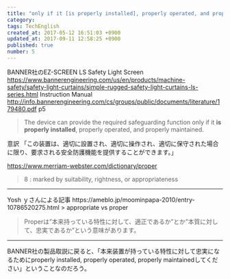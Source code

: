 ```yaml
---
title: "only if it [is properly installed], properly operated, and properly maintained | link: appropriate vs proper"
category: 
tags: TechEnglish
created_at: 2017-05-12 16:51:03 +0900
updated_at: 2017-09-11 12:58:25 +0900
published: true
number: 5
---
```


BANNER社のEZ-SCREEN LS Safety Light Screen
https://www.bannerengineering.com/us/en/products/machine-safety/safety-light-curtains/simple-rugged-safety-light-curtains-ls-series.html
Instruction Manual
http://info.bannerengineering.com/cs/groups/public/documents/literature/179480.pdf
p5

> The device can provide the required safeguarding function only if it **is properly installed**, properly operated, and properly maintained.

意訳 「この装置は、適切に設置され、適切に操作され、適切に保守された場合に限り、要求される安全防護機能を提供することができます。」

https://www.merriam-webster.com/dictionary/proper
> 8 :  marked by suitability, rightness, or appropriateness

<hr>
Yosh ｙさんによる記事
https://ameblo.jp/moominpapa-2010/entry-10786520275.html
> appropriate vs proper

> Properは”本来持っている特性に対して、適正であるか”とか”本質に対して、忠実であるか”という意味があります。

<hr>
BANNER社の製品取説に戻ると、「本来装置が持っている特性に対して忠実になるためにproperly installed, properly operated, properly maintainedしてください」ということなのだろう。


